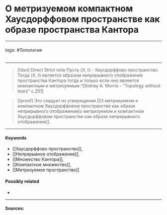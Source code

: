 # О метризуемом компактном Хаусдорффовом пространстве как образе пространства Кантора
***
###### tags: #Топология  
***
>[!dsn] Direct Strict note
>Пусть $(X,\tau)$ - Хаусдорффово пространство. Тогда $(X,\tau)$ является образом непрерывного отображения пространства Кантора тогда и только если оно является компактным и метризуемым.^[Sidney A. Morris - "Topology without tears" c.251]

>[!proof]
>Это следует из утверждения [[О метризуемом и компактном Хаусдорффовом пространстве как образе непрерывного отображения|о метризуемом и компактном Хаусдорффовом пространстве как образе непрерывного отображения]].

***
#### Keywords
- [[Хаусдорффово пространство]],
- [[Непрерывное отображение]],
- [[Множество Кантора]],
- [[Компактное множество]],
- [[Метризуемое пространство]]
#### Possibly related
- 
***
#### Sources: